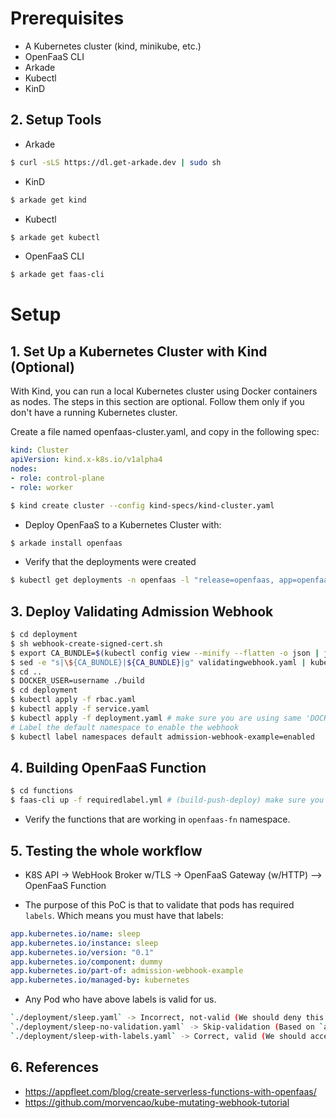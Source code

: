 # Prerequisites
* A Kubernetes cluster (kind, minikube, etc.)
* OpenFaaS CLI
* Arkade
* Kubectl
* KinD

## 2. Setup Tools
* Arkade
```sh
$ curl -sLS https://dl.get-arkade.dev | sudo sh
```

* KinD
```sh
$ arkade get kind
```

* Kubectl
```sh
$ arkade get kubectl
```

* OpenFaaS CLI
```sh
$ arkade get faas-cli
```

# Setup

## 1. Set Up a Kubernetes Cluster with Kind (Optional)

With Kind, you can run a local Kubernetes cluster using Docker containers as nodes. The steps in this section are optional. Follow them only if you don't have a running Kubernetes cluster.

Create a file named openfaas-cluster.yaml, and copy in the following spec:

```yaml
kind: Cluster
apiVersion: kind.x-k8s.io/v1alpha4
nodes:
- role: control-plane
- role: worker
```

```bash
$ kind create cluster --config kind-specs/kind-cluster.yaml
```

* Deploy OpenFaaS to a Kubernetes Cluster with:

```sh
$ arkade install openfaas
```

* Verify that the deployments were created

```sh
$ kubectl get deployments -n openfaas -l "release=openfaas, app=openfaas"
```

## 3. Deploy Validating Admission Webhook

```sh
$ cd deployment
$ sh webhook-create-signed-cert.sh
$ export CA_BUNDLE=$(kubectl config view --minify --flatten -o json | jq -r '.clusters[] | select(.name == "'$(kubectl config current-context)'") | .cluster."certificate-authority-data"')
$ sed -e "s|\${CA_BUNDLE}|${CA_BUNDLE}|g" validatingwebhook.yaml | kubectl apply -f -
$ cd ..
$ DOCKER_USER=username ./build
$ cd deployment
$ kubectl apply -f rbac.yaml
$ kubectl apply -f service.yaml
$ kubectl apply -f deployment.yaml # make sure you are using same 'DOCKER_USER' in deployment.yaml. i.e: devopps
# Label the default namespace to enable the webhook
$ kubectl label namespaces default admission-webhook-example=enabled
```

## 4. Building OpenFaaS Function

```sh
$ cd functions
$ faas-cli up -f requiredlabel.yml # (build-push-deploy) make sure you are using your docker hub username. i.e: devopps
```

* Verify the functions that are working in `openfaas-fn` namespace.

## 5. Testing the whole workflow

* K8S API -> WebHook Broker w/TLS -> OpenFaaS Gateway (w/HTTP) --> OpenFaaS Function 

* The purpose of this PoC is that to validate that pods has required `labels`. Which means you must have that labels:

```yaml
app.kubernetes.io/name: sleep
app.kubernetes.io/instance: sleep
app.kubernetes.io/version: "0.1"
app.kubernetes.io/component: dummy
app.kubernetes.io/part-of: admission-webhook-example
app.kubernetes.io/managed-by: kubernetes
```

* Any Pod who have above labels is valid for us.
```sh
`./deployment/sleep.yaml` -> Incorrect, not-valid (We should deny this creation request.)
`./deployment/sleep-no-validation.yaml` -> Skip-validation (Based on `admission-webhook-example.qikqiak.com/validate: "false"` annotation, we skipped validation.)
`./deployment/sleep-with-labels.yaml` -> Correct, valid (We should accept this creation request.)
```

## 6. References
* https://appfleet.com/blog/create-serverless-functions-with-openfaas/
* https://github.com/morvencao/kube-mutating-webhook-tutorial
